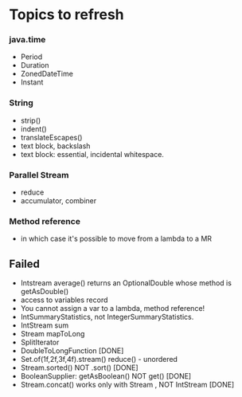 # Topics to refresh
### java.time
- Period
- Duration
- ZonedDateTime
- Instant

###  String
- strip()
- indent()
- translateEscapes()
- text block, backslash
- text block: essential, incidental whitespace.

### Parallel Stream
- reduce
- accumulator, combiner
### Method reference
- in which case it's possible to move from a lambda to a MR

## Failed
- Intstream average() returns an OptionalDouble whose method is getAsDouble()
- access to variables record
- You cannot assign a var to a lambda, method reference!
- IntSummaryStatistics, not IntegerSummaryStatistics.
- IntStream sum
- Stream<Long> mapToLong
- SplitIterator
- DoubleToLongFunction [DONE]
- Set.of(1f,2f,3f,4f).stream() reduce() - unordered
- Stream.sorted() NOT .sort()   [DONE]
- BooleanSupplier: getAsBoolean() NOT get()  [DONE]
- Stream.concat() works only with Stream , NOT IntStream [DONE]






